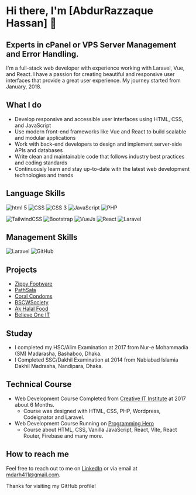 # Hi there, I'm [AbdurRazzaque Hassan] 👋
## Experts in cPanel or VPS Server Management and Error Handling.

I'm a full-stack web developer with experience working with Laravel, Vue, and React. I have a passion for creating beautiful and responsive user interfaces that provide a great user experience. My journey started from January, 2018.

## What I do

- Develop responsive and accessible user interfaces using HTML, CSS, and JavaScript
- Use modern front-end frameworks like Vue and React to build scalable and modular applications
- Work with back-end developers to design and implement server-side APIs and databases
- Write clean and maintainable code that follows industry best practices and coding standards
- Continuously learn and stay up-to-date with the latest web development technologies and trends

## Language Skills

![html 5](https://img.icons8.com/color/48/000000/html-5.png)
![CSS](https://img.icons8.com/ultraviolet/48/000000/css-filetype.png)
![CSS 3](https://img.icons8.com/color/48/000000/css3.png)
![JavaScript](https://img.icons8.com/color/48/000000/javascript.png)
![PHP](https://img.icons8.com/ios/50/FFFFFF/php-logo.png)

![TailwindCSS](https://img.icons8.com/color/48/000000/tailwindcss.png)
![Bootstrap](https://img.icons8.com/color/48/000000/bootstrap.png)
![VueJs](https://img.icons8.com/color/48/000000/vue-js.png)
![React](https://img.icons8.com/color/48/000000/react-native.png)
![Laravel](https://img.icons8.com/windows/48/FF4E4E/laravel.png)

## Management Skills

![Laravel](https://img.icons8.com/color/48/000000/git.png)
![GitHub](https://img.icons8.com/ios-filled/48/FFFFFF/github.png)

## Projects

- [Zippy Footware](https://zippyfootware.com/)
- [PathSala](https://pathshala-cbs.com/)
- [Coral Condoms](https://coralcondoms-bd.com/)
- [BSCWSociety](https://www.bscwsociety.org/)
- [Ak Halal Food](https://akhalalfood.com/)
- [Believe One IT](https://believeoneit.com/)

## Studay
- I completed my HSC/Alim Examination at 2017 from Nur-e Mohammadia (SM) Madarasha, Bashaboo, Dhaka.
- I Completed SSC/Dakhil Examination at 2014 from Nabiabad Islamia Dakhil Madrasha, Nandipara, Dhaka.

## Technical Course
- Web Development Course Completed from [Creative IT Institute](https://www.creativeitinstitute.com/) at 2017 about 6 Months.
  - Course was designed with HTML, CSS, PHP, Wordpress, Codeignator and Laravel.
- Web Development Course Running on [Programming Hero](https://web.programming-hero.com/)
  - Course about HTML, CSS, Vanilla JavaScript, React, Vite, React Router, Firebase and many more.

## How to reach me

Feel free to reach out to me on [LinkedIn](https://www.linkedin.com/in/mdarh411/) or via email at mdarh411@gmail.com.

Thanks for visiting my GitHub profile!
